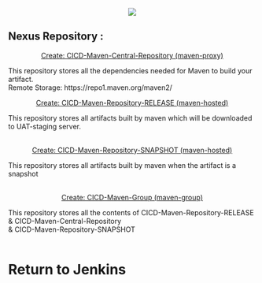 <p align="center">
  <img src="https://user-images.githubusercontent.com/79030801/158134570-261777f5-8185-4974-ba06-81056ef651a8.png" />
</p>

## Nexus Repository : 

<p align="center">
  <ins>Create: CICD-Maven-Central-Repository (maven-proxy)</ins><br>
</p>
This repository stores all the dependencies needed for Maven to build your artifact. <br>
Remote Storage: https://repo1.maven.org/maven2/
<br>

<p align="center">
  <ins>Create: CICD-Maven-Repository-RELEASE (maven-hosted)</ins><br>
</p>
This repository stores all artifacts built by maven which will be downloaded to UAT-staging server. <br>
<br>

<p align="center">
  <ins>Create: CICD-Maven-Repository-SNAPSHOT (maven-hosted)</ins><br>
</p>
This repository stores all artifacts built by maven when the artifact is a snapshot<br>
<br>

<p align="center">
  <ins>Create: CICD-Maven-Group (maven-group)</ins><br>
</p>
This repository stores all the contents of CICD-Maven-Repository-RELEASE & CICD-Maven-Central-Repository <br>& CICD-Maven-Repository-SNAPSHOT<br>
<br>



# Return to Jenkins



